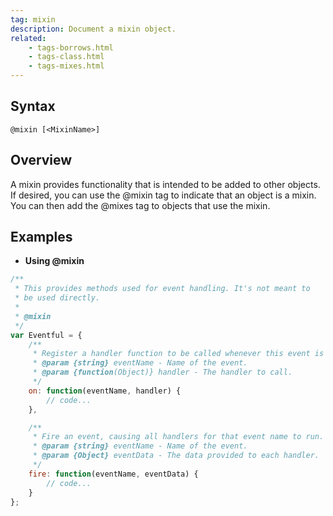 ```yaml
---
tag: mixin
description: Document a mixin object.
related:
    - tags-borrows.html
    - tags-class.html
    - tags-mixes.html
---
```


## Syntax

`@mixin [<MixinName>]`


## Overview

A mixin provides functionality that is intended to be added to other objects. If desired, you can
use the @mixin tag to indicate that an object is a mixin. You can then add the @mixes tag to objects
that use the mixin.


## Examples

- **Using @mixin**

```js
/**
 * This provides methods used for event handling. It's not meant to
 * be used directly.
 *
 * @mixin
 */
var Eventful = {
    /**
     * Register a handler function to be called whenever this event is fired.
     * @param {string} eventName - Name of the event.
     * @param {function(Object)} handler - The handler to call.
     */
    on: function(eventName, handler) {
        // code...
    },

    /**
     * Fire an event, causing all handlers for that event name to run.
     * @param {string} eventName - Name of the event.
     * @param {Object} eventData - The data provided to each handler.
     */
    fire: function(eventName, eventData) {
        // code...
    }
};
```

